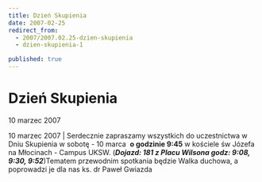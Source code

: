 ```yaml
---
title: Dzień Skupienia
date: 2007-02-25
redirect_from: 
  - 2007/2007.02.25-dzien-skupienia
  - dzien-skupienia-1

published: true
---
```




# Dzień Skupienia

<time>10 marzec 2007</time>

10 marzec 2007 | Serdecznie zapraszamy wszystkich do uczestnictwa w Dniu Skupienia w sobotę - 10 marca&nbsp; **o godzinie 9:45** w kościele św Józefa na Młocinach&nbsp;- Campus UKSW. (***Dojazd: 181 z Placu Wilsona godz: 9:08, 9:30, 9:52***)Tematem przewodnim spotkania będzie Walka duchowa, a poprowadzi je dla nas ks. dr Paweł Gwiazda 

<!--{{json:{"created_date":"2007-02-25 15:23:24","publish_down":"0000-00-00 00:00:00","id":"458"}}}-->